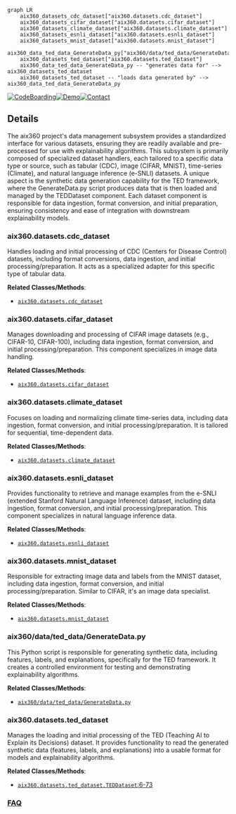 ```mermaid
graph LR
    aix360_datasets_cdc_dataset["aix360.datasets.cdc_dataset"]
    aix360_datasets_cifar_dataset["aix360.datasets.cifar_dataset"]
    aix360_datasets_climate_dataset["aix360.datasets.climate_dataset"]
    aix360_datasets_esnli_dataset["aix360.datasets.esnli_dataset"]
    aix360_datasets_mnist_dataset["aix360.datasets.mnist_dataset"]
    aix360_data_ted_data_GenerateData_py["aix360/data/ted_data/GenerateData.py"]
    aix360_datasets_ted_dataset["aix360.datasets.ted_dataset"]
    aix360_data_ted_data_GenerateData_py -- "generates data for" --> aix360_datasets_ted_dataset
    aix360_datasets_ted_dataset -- "loads data generated by" --> aix360_data_ted_data_GenerateData_py
```

[![CodeBoarding](https://img.shields.io/badge/Generated%20by-CodeBoarding-9cf?style=flat-square)](https://github.com/CodeBoarding/GeneratedOnBoardings)[![Demo](https://img.shields.io/badge/Try%20our-Demo-blue?style=flat-square)](https://www.codeboarding.org/demo)[![Contact](https://img.shields.io/badge/Contact%20us%20-%20contact@codeboarding.org-lightgrey?style=flat-square)](mailto:contact@codeboarding.org)

## Details

The aix360 project's data management subsystem provides a standardized interface for various datasets, ensuring they are readily available and pre-processed for use with explainability algorithms. This subsystem is primarily composed of specialized dataset handlers, each tailored to a specific data type or source, such as tabular (CDC), image (CIFAR, MNIST), time-series (Climate), and natural language inference (e-SNLI) datasets. A unique aspect is the synthetic data generation capability for the TED framework, where the GenerateData.py script produces data that is then loaded and managed by the TEDDataset component. Each dataset component is responsible for data ingestion, format conversion, and initial preparation, ensuring consistency and ease of integration with downstream explainability models.

### aix360.datasets.cdc_dataset
Handles loading and initial processing of CDC (Centers for Disease Control) datasets, including format conversions, data ingestion, and initial processing/preparation. It acts as a specialized adapter for this specific type of tabular data.


**Related Classes/Methods**:

- <a href="https://github.com/Trusted-AI/AIX360/blob/master/aix360/datasets/cdc_dataset.py" target="_blank" rel="noopener noreferrer">`aix360.datasets.cdc_dataset`</a>


### aix360.datasets.cifar_dataset
Manages downloading and processing of CIFAR image datasets (e.g., CIFAR-10, CIFAR-100), including data ingestion, format conversion, and initial processing/preparation. This component specializes in image data handling.


**Related Classes/Methods**:

- <a href="https://github.com/Trusted-AI/AIX360/blob/master/aix360/datasets/cifar_dataset.py" target="_blank" rel="noopener noreferrer">`aix360.datasets.cifar_dataset`</a>


### aix360.datasets.climate_dataset
Focuses on loading and normalizing climate time-series data, including data ingestion, format conversion, and initial processing/preparation. It is tailored for sequential, time-dependent data.


**Related Classes/Methods**:

- <a href="https://github.com/Trusted-AI/AIX360/blob/master/aix360/datasets/climate_dataset.py" target="_blank" rel="noopener noreferrer">`aix360.datasets.climate_dataset`</a>


### aix360.datasets.esnli_dataset
Provides functionality to retrieve and manage examples from the e-SNLI (extended Stanford Natural Language Inference) dataset, including data ingestion, format conversion, and initial processing/preparation. This component specializes in natural language inference data.


**Related Classes/Methods**:

- <a href="https://github.com/Trusted-AI/AIX360/blob/master/aix360/datasets/esnli_dataset.py" target="_blank" rel="noopener noreferrer">`aix360.datasets.esnli_dataset`</a>


### aix360.datasets.mnist_dataset
Responsible for extracting image data and labels from the MNIST dataset, including data ingestion, format conversion, and initial processing/preparation. Similar to CIFAR, it's an image data specialist.


**Related Classes/Methods**:

- <a href="https://github.com/Trusted-AI/AIX360/blob/master/aix360/datasets/mnist_dataset.py" target="_blank" rel="noopener noreferrer">`aix360.datasets.mnist_dataset`</a>


### aix360/data/ted_data/GenerateData.py
This Python script is responsible for generating synthetic data, including features, labels, and explanations, specifically for the TED framework. It creates a controlled environment for testing and demonstrating explainability algorithms.


**Related Classes/Methods**:

- <a href="https://github.com/Trusted-AI/AIX360/blob/master/aix360/data/ted_data/GenerateData.py" target="_blank" rel="noopener noreferrer">`aix360/data/ted_data/GenerateData.py`</a>


### aix360.datasets.ted_dataset
Manages the loading and initial processing of the TED (Teaching AI to Explain its Decisions) dataset. It provides functionality to read the generated synthetic data (features, labels, and explanations) into a usable format for models and explainability algorithms.


**Related Classes/Methods**:

- <a href="https://github.com/Trusted-AI/AIX360/blob/master/aix360/datasets/ted_dataset.py#L6-L73" target="_blank" rel="noopener noreferrer">`aix360.datasets.ted_dataset.TEDDataset`:6-73</a>




### [FAQ](https://github.com/CodeBoarding/GeneratedOnBoardings/tree/main?tab=readme-ov-file#faq)